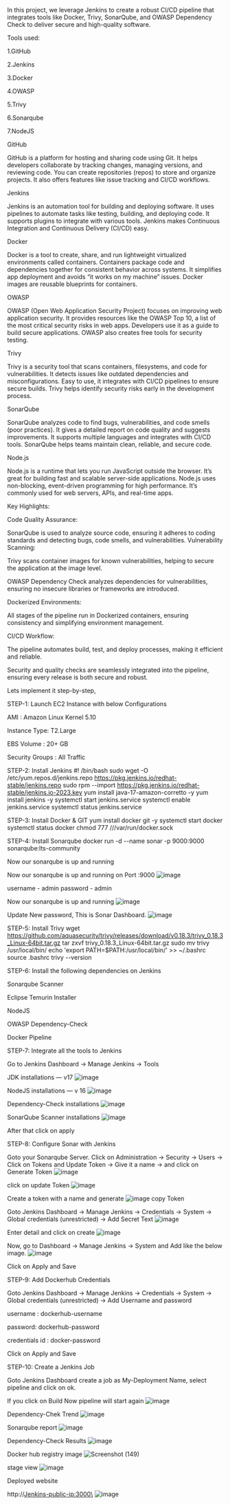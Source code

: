 In this project, we leverage Jenkins to create a robust CI/CD pipeline that integrates tools like Docker, Trivy, SonarQube, and OWASP Dependency Check to deliver secure and high-quality software.

Tools used:

1.GitHub

2.Jenkins

3.Docker

4.OWASP

5.Trivy

6.Sonarqube

7.NodeJS


GitHub

GitHub is a platform for hosting and sharing code using Git. It helps developers collaborate by tracking changes, managing versions, and reviewing code. You can create repositories (repos) to store and organize projects. It also offers features like issue tracking and CI/CD workflows.

Jenkins

Jenkins is an automation tool for building and deploying software. It uses pipelines to automate tasks like testing, building, and deploying code. It supports plugins to integrate with various tools. Jenkins makes Continuous Integration and Continuous Delivery (CI/CD) easy.

Docker

Docker is a tool to create, share, and run lightweight virtualized environments called containers. Containers package code and dependencies together for consistent behavior across systems. It simplifies app deployment and avoids “it works on my machine” issues. Docker images are reusable blueprints for containers.

OWASP

OWASP (Open Web Application Security Project) focuses on improving web application security. It provides resources like the OWASP Top 10, a list of the most critical security risks in web apps. Developers use it as a guide to build secure applications. OWASP also creates free tools for security testing.

Trivy

Trivy is a security tool that scans containers, filesystems, and code for vulnerabilities. It detects issues like outdated dependencies and misconfigurations. Easy to use, it integrates with CI/CD pipelines to ensure secure builds. Trivy helps identify security risks early in the development process.

SonarQube

SonarQube analyzes code to find bugs, vulnerabilities, and code smells (poor practices). It gives a detailed report on code quality and suggests improvements. It supports multiple languages and integrates with CI/CD tools. SonarQube helps teams maintain clean, reliable, and secure code.

Node.js

Node.js is a runtime that lets you run JavaScript outside the browser. It’s great for building fast and scalable server-side applications. Node.js uses non-blocking, event-driven programming for high performance. It’s commonly used for web servers, APIs, and real-time apps.

Key Highlights:

Code Quality Assurance:

SonarQube is used to analyze source code, ensuring it adheres to coding standards and detecting bugs, code smells, and vulnerabilities.
Vulnerability Scanning:

Trivy scans container images for known vulnerabilities, helping to secure the application at the image level.

OWASP Dependency Check analyzes dependencies for vulnerabilities, ensuring no insecure libraries or frameworks are introduced.

Dockerized Environments:

All stages of the pipeline run in Dockerized containers, ensuring consistency and simplifying environment management.

CI/CD Workflow:

The pipeline automates build, test, and deploy processes, making it efficient and reliable.

Security and quality checks are seamlessly integrated into the pipeline, ensuring every release is both secure and robust.

Lets implement it step-by-step,

STEP-1: Launch EC2 Instance with below Configurations

AMI : Amazon Linux Kernel 5.10

Instance Type: T2.Large

EBS Volume : 20+ GB

Security Groups : All Traffic

STEP-2: Install Jenkins
#! /bin/bash
sudo wget -O /etc/yum.repos.d/jenkins.repo https://pkg.jenkins.io/redhat-stable/jenkins.repo 
sudo rpm --import https://pkg.jenkins.io/redhat-stable/jenkins.io-2023.key
yum install java-17-amazon-corretto -y 
yum install jenkins -y
systemctl start jenkins.service 
systemctl enable jenkins.service 
systemctl status jenkins.service

STEP-3: Install Docker & GIT
yum install docker git -y
systemctl start docker
systemctl status docker
chmod 777 ///var/run/docker.sock

STEP-4: Install Sonarqube
docker run -d --name sonar -p 9000:9000 sonarqube:lts-community

Now our sonarqube is up and running

Now our sonarqube is up and running on Port :9000
![image](https://github.com/user-attachments/assets/c4cea82d-7f65-4546-9668-345a03c8209e)

username - admin
password - admin

Now our sonarqube is up and running
![image](https://github.com/user-attachments/assets/41fe59a6-80f3-4583-8ead-e47db4854b3f)


Update New password, This is Sonar Dashboard.
![image](https://github.com/user-attachments/assets/711fded6-7828-4989-99cb-9675d7788efe)



STEP-5: Install Trivy
wget https://github.com/aquasecurity/trivy/releases/download/v0.18.3/trivy_0.18.3_Linux-64bit.tar.gz
tar zxvf trivy_0.18.3_Linux-64bit.tar.gz
sudo mv trivy /usr/local/bin/
echo 'export PATH=$PATH:/usr/local/bin/' >> ~/.bashrc
source .bashrc
trivy --version

STEP-6: Install the following dependencies on Jenkins

Sonarqube Scanner

Eclipse Temurin Installer

NodeJS

OWASP Dependency-Check

Docker Pipeline

STEP-7: Integrate all the tools to Jenkins

Go to Jenkins Dashboard → Manage Jenkins → Tools

JDK installations — v17
![image](https://github.com/user-attachments/assets/0d8f88c8-0ffa-4e22-ae64-7bcc3cebd970)



NodeJS installations — v 16
![image](https://github.com/user-attachments/assets/0199e591-b63d-4d9a-844f-b000b303af1d)


Dependency-Check installations
![image](https://github.com/user-attachments/assets/090f5e32-0b66-4e21-95d6-395c2be4f0de)


SonarQube Scanner installations
![image](https://github.com/user-attachments/assets/7e7936b4-c95f-4e8a-9ee9-40dcda6e1e38)

After that click on apply

STEP-8: Configure Sonar with Jenkins

Goto your Sonarqube Server. Click on Administration → Security → Users → Click on Tokens and Update Token → Give it a name → and click on Generate Token
![image](https://github.com/user-attachments/assets/e13e5325-77a8-4bb2-876d-08629b199fb5)


click on update Token
![image](https://github.com/user-attachments/assets/edef5fba-41c2-4a41-9cae-d7ca3dcc713a)


Create a token with a name and generate
![image](https://github.com/user-attachments/assets/81b59b21-1103-4180-8058-702bb15d3a69)
copy Token


Goto Jenkins Dashboard → Manage Jenkins → Credentials → System → Global credentials (unrestricted) → Add Secret Text
![image](https://github.com/user-attachments/assets/57c3037d-5223-428a-9bd8-850f66c5eda7)


Enter detail and click on create
![image](https://github.com/user-attachments/assets/c67173e2-32f9-4312-a89a-ac3314bd25fa)

Now, go to Dashboard → Manage Jenkins → System and Add like the below image.
![image](https://github.com/user-attachments/assets/0bfb02e4-0cfb-464d-804f-b911f22f750c)

Click on Apply and Save

STEP-9: Add Dockerhub Credentials

Goto Jenkins Dashboard → Manage Jenkins → Credentials → System → Global credentials (unrestricted) → Add Username and password

username : dockerhub-username

password: dockerhub-password

credentials id : docker-password

Click on Apply and Save

STEP-10: Create a Jenkins Job

Goto Jenkins Dashboard create a job as My-Deployment Name, select pipeline and click on ok.

     
      


If you click on Build Now pipeline will start again
![image](https://github.com/user-attachments/assets/816dc5c0-b762-458c-bae0-d7a42c8cb749)



Dependency-Chek Trend
![image](https://github.com/user-attachments/assets/e4eeb67c-ffa1-4f23-bddd-8dbf81a862bd)



Sonarqube report
![image](https://github.com/user-attachments/assets/4fd32d4a-bb66-43c8-a620-68dc854c63c3)



Dependency-Check Results
![image](https://github.com/user-attachments/assets/c4d80f05-06c5-4981-a3c2-47aab7e2f395)



Docker hub registry image
![Screenshot (149)](https://github.com/user-attachments/assets/0ef23368-82c0-4782-800a-0825bd5ede68)



stage view
![image](https://github.com/user-attachments/assets/285b1a05-d1b2-4658-aae3-0f7a82f323f9)

Deployed website



http://<Jenkins-public-ip:3000\>
![image](https://github.com/user-attachments/assets/39f8072e-e114-4e1c-bfec-cb79c626782a)


